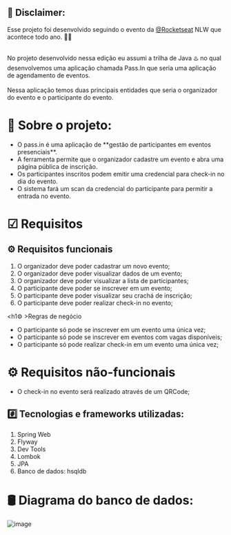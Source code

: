 <h2>📢 Disclaimer:</h2>
Esse projeto foi desenvolvido seguindo o evento da <a href="https://github.com/Rocketseat">@Rocketseat</a> NLW que acontece todo ano. 🚀🚀<br><br>

No projeto desenvolvido nessa edição eu assumi a trilha de Java ♨️ no qual desenvolvemos uma aplicação chamada Pass.In que seria uma aplicação de agendamento de eventos. <br><br>
Nessa aplicação temos duas principais entidades que seria o organizador do evento e o participante do evento. 

<h1>📝 Sobre o projeto:</h1>

<ul>
  <li>O pass.in é uma aplicação de **gestão de participantes em eventos presenciais**.</li>
  <li>A ferramenta permite que o organizador cadastre um evento e abra uma página pública de inscrição.</li>
  <li>Os participantes inscritos podem emitir uma credencial para check-in no dia do evento.</li>
  <li>O sistema fará um scan da credencial do participante para permitir a entrada no evento.</li> 
</ul>

<h1>☑ Requisitos</h1>

<h2>⚙️ Requisitos funcionais</h2>

<ol>
  <li>O organizador deve poder cadastrar um novo evento;</li> 
  <li>O organizador deve poder visualizar dados de um evento;</li> 
  <li>O organizador deve poder visualizar a lista de participantes;</li> 
  <li>O participante deve poder se inscrever em um evento;</li> 
  <li>O participante deve poder visualizar seu crachá de inscrição;</li> 
  <li>O participante deve poder realizar check-in no evento;</li>   
</ol>

<h1⚙️ >Regras de negócio</h1>

<ul>
  <li>O participante só pode se inscrever em um evento uma única vez;</li> 
  <li>O participante só pode se inscrever em eventos com vagas disponíveis;</li> 
  <li>O participante só pode realizar check-in em um evento uma única vez;</li>   
</ul>

<h1>⚙️ Requisitos não-funcionais</h1>

<ul>
  <li>O check-in no evento será realizado através de um QRCode;</li>
</ul>

<h2>#️⃣ Tecnologias e frameworks utilizadas:</h2>
<ol>
  <li>Spring Web</li>
  <li>Flyway</li>
  <li>Dev Tools</li>
  <li>Lombok</li>
  <li>JPA</li>
  <li>Banco de dados: hsqldb</li>
</ol>


<h1>🛢 Diagrama do banco de dados:</h1>

![image](https://github.com/DiegoClemente/NLW_UNIT_2024/assets/22910400/d8446f47-b92b-43e2-8b59-21792726c884)

